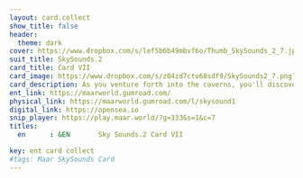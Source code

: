 ```yaml
---
layout: card.collect
show_title: false
header:
  theme: dark
cover: https://www.dropbox.com/s/lef5b6b49mbvf6o/Thumb_SkySounds_2_7.jpg?raw=1
suit_title: SkySounds.2
card_title: Card VII
card_image: https://www.dropbox.com/s/z04zd7ctv68sdf9/SkySounds2_7.png?raw=1
card_description: As you venture forth into the caverns, you'll discover an ethereal world, shrouded in darkness yet illuminated by the sparkle of precious gems and glistening rock formations. At every turn, you'll witness the slow and steady work of water, shaping and carving the rock walls over centuries. You'll witness otherworldly beauty, as light from your torch glimmers off the walls and casts intricate shadows on the ground. Each step forward leads to a new discovery, a new surprise beyond the depths of the last. And as you press on, you may begin to feel as though you've stepped into another world entirely - one where time itself is fluid and the laws of physics don't quite apply. In the depths of these caverns, you'll find features that exist beyond the limits of imagination, a wonderland waiting to be explored by those brave enough to venture forth.
ent_link: https://maarworld.gumroad.com/
physical_link: https://maarworld.gumroad.com/l/skysound1
digital_link: https://opensea.io
snip_player: https://play.maar.world/?g=333&s=1&c=7
titles:
  en      : &EN       Sky Sounds.2 Card VII

key: ent card collect
#tags: Maar SkySounds Card
---
```

